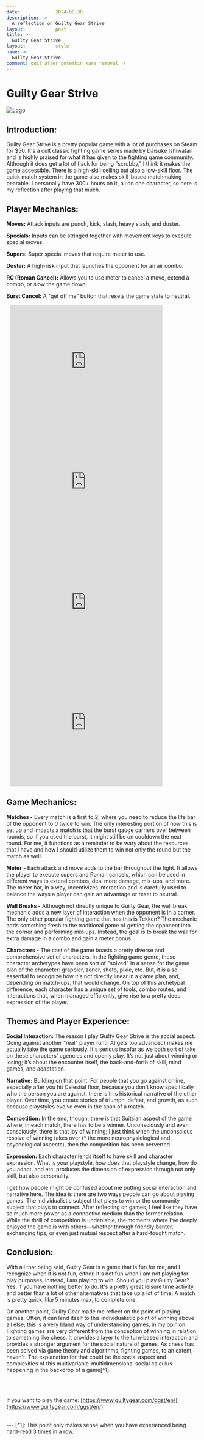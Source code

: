 ```yaml
---
date:             2024-08-30
description:  >-
  A reflection on Guilty Gear Strive
layout:           post
title: >-
  Guilty Gear Strive
layout:           style
name: >-
  Guilty Gear Strive
comment: quit after potemkin kara removal :(
---
```


# **Guilty Gear Strive**

<img src="{{ 'assets/games/ggst/header.jpg' | relative_url }}" alt="Logo" class="game_logo"/>

## Introduction:

Guilty Gear Strive is a pretty popular game with a lot of purchases on Steam for $50. It's a cult classic fighting game series made by Daisuke Ishiwatari and is highly praised for what it has given to the fighting game community. Although it does get a lot of flack for being "scrubby," I think it makes the game accessible. There is a high-skill ceiling but also a low-skill floor. The quick match system in the game also makes skill-based matchmaking bearable. I personally have 300+ hours on it, all on one character, so here is my reflection after playing that much.

## Player Mechanics:

**Moves:** Attack inputs are punch, kick, slash, heavy slash, and duster.

**Specials:** Inputs can be stringed together with movement keys to execute special moves.

**Supers:** Super special moves that require meter to use.

**Duster:** A high-risk input that launches the opponent for an air combo.

**RC (Roman Cancel):** Allows you to use meter to cancel a move, extend a combo, or slow the game down.

**Burst Cancel:** A "get off me" button that resets the game state to neutral.

<div class="video-grid" style="margin-left: 10px  !important;">

<div>
<iframe width="400" height="315" src="https://www.youtube.com/embed/wQ58Vy3DffY?si=jxrj8lvxA_mwEhLc" title="YouTube video player" frameborder="0" allow="accelerometer; autoplay; clipboard-write; encrypted-media; gyroscope; picture-in-picture; web-share" referrerpolicy="strict-origin-when-cross-origin" allowfullscreen></iframe>
</div>

  <div>
    <iframe width="400" height="315" src="https://www.youtube.com/embed/0a2ODmxbkLQ?si=dVG-TuP3FRDqqHrj" title="YouTube video player" frameborder="0" allow="accelerometer; autoplay; clipboard-write; encrypted-media; gyroscope; picture-in-picture; web-share" referrerpolicy="strict-origin-when-cross-origin" allowfullscreen></iframe>
  </div>

  <div>
<iframe width="400" height="315" src="https://www.youtube.com/embed/9I0o8UtmQT4?si=wrRLSc0qyu4kjZqB" title="YouTube video player" frameborder="0" allow="accelerometer; autoplay; clipboard-write; encrypted-media; gyroscope; picture-in-picture; web-share" referrerpolicy="strict-origin-when-cross-origin" allowfullscreen></iframe>
  </div>

<div>
<iframe width="400" height="315" src="https://www.youtube.com/embed/V-oLfRI7uxU?si=NBpe1yJNh74T1Xe3" title="YouTube video player" frameborder="0" allow="accelerometer; autoplay; clipboard-write; encrypted-media; gyroscope; picture-in-picture; web-share" referrerpolicy="strict-origin-when-cross-origin" allowfullscreen></iframe>
</div>
</div>

## Game Mechanics:

**Matches -** Every match is a first to 2, where you need to reduce the life bar of the opponent to 0 twice to win. The only interesting portion of how this is set up and impacts a match is that the burst gauge carriers over between rounds, so if you used the burst, it might still be on cooldown the next round. For me, it functions as a reminder to be wary about the resources that I have and how I should utilize them to win not only the round but the match as well.

**Meter** **-** Each attack and move adds to the bar throughout the fight. It allows the player to execute supers and Roman cancels, which can be used in different ways to extend combos, deal more damage, mix-ups, and more. The meter bar, in a way, incentivizes interaction and is carefully used to balance the ways a player can gain an advantage or reset to neutral.

**Wall Breaks -** Although not directly unique to Guilty Gear, the wall break mechanic adds a new layer of interaction when the opponent is in a corner. The only other popular fighting game that has this is Tekken? The mechanic adds something fresh to the traditional game of getting the opponent into the corner and performing mix-ups. Instead, the goal is to break the wall for extra damage in a combo and gain a meter bonus.

**Characters -** The cast of the game boasts a pretty diverse and comprehensive set of characters. In the fighting game genre, these character archetypes have been sort of "solved" in a sense for the game plan of the character: grappler, zoner, shoto, pixie, etc. But, it is also essential to recognize how it's not directly linear in a game plan, and, depending on match-ups, that would change. On top of this archetypal difference, each character has a unique set of tools, combo routes, and interactions that, when managed efficiently, give rise to a pretty deep expression of the player.

## Themes and Player Experience:

**Social Interaction:** The reason I play Guilty Gear Strive is the social aspect. Going against another "real" player (until AI gets too advanced) makes me actually take the game seriously. It's serious insofar as we both sort of take on these characters' agencies and openly play. It’s not just about winning or losing; it’s about the encounter itself, the back-and-forth of skill, mind games, and adaptation.

**Narrative:** Building on that point. For people that you go against online, especially after you hit Celestial floor, because you don't know specifically who the person you are against, there is this historical narrative of the other player. Over time, you create stories of triumph, defeat, and growth, as such because playstyles evolve even in the span of a match.

**Competition:** In the end, though, there is that Suitsian aspect of the game where, in each match, there has to be a winner. Unconsciously and even consciously, there is that joy of winning; I just think when the unconscious resolve of winning takes over (* the more neurophysiological and psychological aspects), then the competition has been perverted.

**Expression:** Each character lends itself to have skill and character expression. What is your playstyle, how does that playstyle change, how do you adapt, and etc. produces the dimension of expression through not only skill, but also personality.  


I get how people might be confused about me putting social interaction and narrative here. The idea is there are two ways people can go about playing games: The individualistic subject that plays to win or the community subject that plays to connect. After reflecting on games, I feel like they have so much more power as a connective medium than the former relation. While the thrill of competition is undeniable, the moments where I’ve deeply enjoyed the game is with others—whether through friendly banter, exchanging tips, or even just mutual respect after a hard-fought match.

## Conclusion:

With all that being said, Guilty Gear is a game that is fun for me, and I recognize when it is not fun, either. It's not fun when I am not playing for play purposes; instead, I am playing to win. Should you play Guilty Gear? Yes, if you have nothing better to do. It's a pretty great leisure time activity and better than a lot of other alternatives that take up a lot of time. A match is pretty quick, like 5 minutes max, to complete one.

On another point, Guilty Gear made me reflect on the point of playing games. Often, it can lend itself to this individualistic point of winning above all else; this is a very bland way of understanding games, in my opinion. Fighting games are very different from the conception of winning in relation to something like chess. It provides a layer to the turn-based interaction and provides a stronger argument for the social nature of games. As chess has been solved via game theory and algorithms, fighting games, to an extent, haven't. The explanation for that could be the social aspect and complexities of this multivariable-multidimensional social calculus happening in the backdrop of a game[^1].

<br/><br/>

If you want to play the game: [https://www.guiltygear.com/ggst/en/](https://www.guiltygear.com/ggst/en/)

<br/>
---
[^1]: This point only makes sense when you have experienced being hard-read 3 times in a row.
